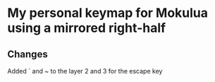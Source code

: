 # My personal keymap for Mokulua using a mirrored right-half


## Changes
Added ` and ~ to the layer 2 and 3 for the escape key
